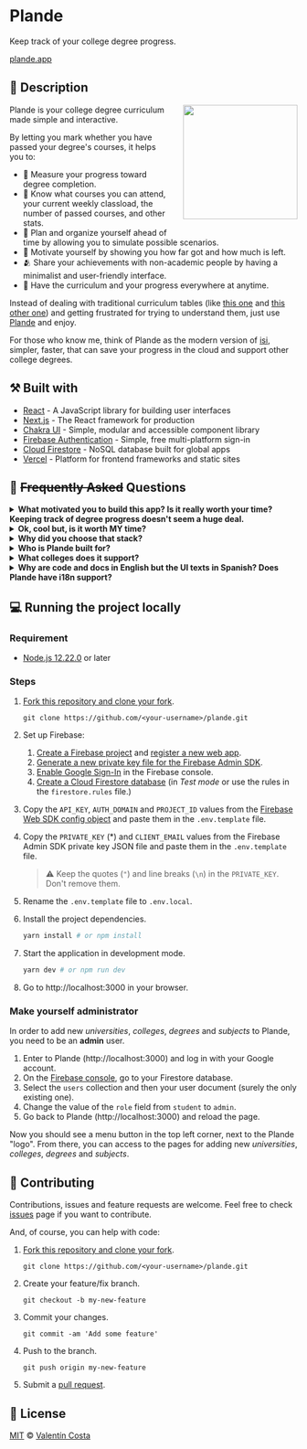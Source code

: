 # Plande

Keep track of your college degree progress.

[plande.app](https://plande.app
)
## 📜 Description

<img align="right" width="200" src="plande-demo.gif" style="margin-left: 20px; margin-bottom: 20px;">

Plande is your college degree curriculum made simple and interactive.

By letting you mark whether you have passed your degree's courses, it helps you to:

- 📏 Measure your progress toward degree completion.
- 🧮 Know what courses you can attend, your current weekly classload, the number of passed courses, and other stats.
- 📅 Plan and organize yourself ahead of time by allowing you to simulate possible scenarios.
- 💪 Motivate yourself by showing you how far got and how much is left.
- 🫂 Share your achievements with non-academic people by having a minimalist and user-friendly interface.
- 📱 Have the curriculum and your progress everywhere at anytime. 

Instead of dealing with traditional curriculum tables (like [this one](http://www.frcu.utn.edu.ar/wp-content/uploads/2018/07/Plan_ISI_2015.pdf) and [this other one](https://fcytcdelu.uader.edu.ar/sistemas)) and getting frustrated for trying to understand them, just use [Plande](https://plande.com) and enjoy.

For those who know me, think of Plande as the modern version of [isi](https://valentincosta.com/isi/), simpler, faster, that can save your progress in the cloud and support other college degrees.

## ⚒️ Built with 

- [React](https://reactjs.org/docs/getting-started.html) - A JavaScript library for building user interfaces
- [Next.js](https://nextjs.org/docs/getting-started) - The React framework
for production
- [Chakra UI](https://chakra-ui.com/docs/getting-started) - Simple, modular and accessible component library
- [Firebase Authentication](https://firebase.google.com/docs/auth) - Simple, free
multi-platform sign-in
- [Cloud Firestore](https://firebase.google.com/docs/firestore) - NoSQL database built for global apps
- [Vercel](https://vercel.com/docs) - Platform for frontend frameworks and static sites

## 🤔 ~~Frequently Asked~~ Questions

<details>
  <summary><strong>What motivated you to build this app? Is it really worth your time? Keeping track of degree progress doesn't seem a huge deal.</strong></summary>

  After years wondering about that, I came to the following:

  In my experience, knowing what college courses you can attend is not easy. I met fellow students that would say that is even hard. And that's a problem, maybe a small one, but a problem after all.

  I love to solve problems.

  Even though I didn't know how to do it, I strongly believed I could solve this one. That was a challenge.

  I enjoy challenges.

  And that's the main reason why I started this project.

  On top of that, it's a great excuse to learn technologies I find interesting. Shows how much I like to build things as well.

  Of course, I also think college students will find it useful. Plande will hardly change their lives though.
</details>


<details>
  <summary><strong>Ok, cool but, is it worth MY time?</strong></summary>
  
  Probably not. But, if you're a college student, you've experienced the struggle with curriculums. This is your opportunity to make them awesome. Your classmates will thank you.
  
  I'm also sure that you will learn one or two things working on it, no matter how experience you have. If not, at least we'll meet each other.
  
  Please, don't hesitate to contribute to the project.
</details>

<details>
  <summary><strong>Why did you choose that stack?</strong></summary>
  
  I wanted to learn more about those technologies. Also, they're really popular. That means tons of resources for learning and troubleshooting. Hopefully, there are more people willing to help me out or contribute to the project too.
</details>

<details>
  <summary><strong>Who is Plande built for?</strong></summary>
  
  It's for every student attending some of the colleges supported by the app.
</details>

<details>
  <summary><strong>What colleges does it support?</strong></summary>
  
  At the moment, Plande has been developed (but not tested) to support [UTN FRCU](https://www.frcu.utn.edu.ar/), [UADER FCyT](https://fcytcdelu.uader.edu.ar/), [UCU FAU](https://ucu.edu.ar/fau/), and any other college whose curriculums are like those from the mentioned colleges.
  
  Eventually, more will be supported, but it's not a priority right now.
</details>

<details>
  <summary><strong>Why are code and docs in English but the UI texts in Spanish? Does Plande have i18n support?</strong></summary>
  
  Because English is a universal language and I want to improve my communication skill with it (and you should probably do it too), but the app is intended for Spanish-speaking colleges.
  
  And no, it doesn't have i18n support yet.
</details>

## 💻 Running the project locally

### Requirement

- [Node.js 12.22.0](https://nodejs.org/en/) or later

### Steps

1. [Fork this repository and clone your fork](https://docs.github.com/en/get-started/quickstart/fork-a-repo).

    ```
    git clone https://github.com/<your-username>/plande.git
    ``` 

2. Set up Firebase:

    1. [Create a Firebase project](https://firebase.google.com/docs/web/setup#create-project) and [register a new web app](https://firebase.google.com/docs/web/setup#register-app).
    2. [Generate a new private key file for the Firebase Admin SDK](https://firebase.google.com/docs/admin/setup#initialize-sdk).
    3. [Enable Google Sign-In](https://firebase.google.com/docs/auth/web/google-signin#before_you_begin) in the Firebase console.
    4. [Create a Cloud Firestore database](https://firebase.google.com/docs/firestore/quickstart#create) (in _Test mode_ or use the rules in the `firestore.rules` file.)

3. Copy the `API_KEY`, `AUTH_DOMAIN` and `PROJECT_ID` values from the [Firebase Web SDK config object](https://firebase.google.com/docs/web/learn-more#config-object) and paste them in the `.env.template` file.

4. Copy the `PRIVATE_KEY` (*) and `CLIENT_EMAIL` values from the Firebase Admin SDK private key JSON file and paste them in the `.env.template` file.
    > ⚠️ Keep the quotes (`"`) and line breaks (`\n`) in the `PRIVATE_KEY`. Don't remove them.

5. Rename the `.env.template` file to `.env.local`.

6. Install the project dependencies.

    ```bash
    yarn install # or npm install
    ```

7. Start the application in development mode.

    ```bash
    yarn dev # or npm run dev
    ```

8. Go to http://localhost:3000 in your browser.

### Make yourself administrator

In order to add new _universities_, _colleges_, _degrees_ and _subjects_ to Plande, you need to be an **admin** user.

1. Enter to Plande (http://localhost:3000) and log in with your Google account.
2. On the [Firebase console](https://console.firebase.google.com/), go to your Firestore database.
3. Select the `users` collection and then your user document (surely the only existing one).
4. Change the value of the `role` field from `student` to `admin`.
5. Go back to Plande (http://localhost:3000) and reload the page.

Now you should see a menu button in the top left corner, next to the Plande "logo". From there, you can access to the pages for adding new _universities_, _colleges_, _degrees_ and _subjects_.

## 🤝 Contributing

Contributions, issues and feature requests are welcome. Feel free to check [issues](https://github.com/valentincostam/plande/issues) page if you want to contribute.

And, of course, you can help with code:

1. [Fork this repository and clone your fork](https://docs.github.com/en/get-started/quickstart/fork-a-repo).

    ```
    git clone https://github.com/<your-username>/plande.git
    ```

2. Create your feature/fix branch.

    ```
    git checkout -b my-new-feature
    ```

3. Commit your changes.

    ```
    git commit -am 'Add some feature'
    ```

4. Push to the branch.

    ```
    git push origin my-new-feature
    ```

5. Submit a [pull request](https://github.com/valentincostam/plande/pulls).

## 📝 License

[MIT](https://github.com/valentincostam/plande/blob/main/LICENSE) © [Valentín Costa](https://twitter.com/valentincostam)
